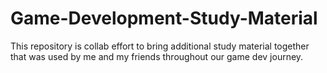 # Game-Development-Study-Material
This repository is collab effort to bring additional study material together that was used by me and my friends throughout our game dev journey.
